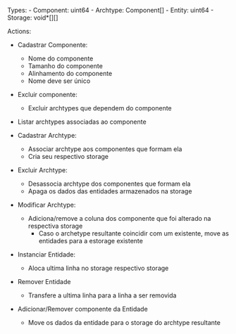 Types:
    - Component: uint64
    - Archtype: Component[]
    - Entity: uint64
    - Storage: void*[][]

Actions:
- Cadastrar Componente:
    - Nome do componente
    - Tamanho do componente
    - Alinhamento do componente
    - Nome deve ser único

- Excluir componente:
    - Excluir archtypes que dependem do componente

- Listar archtypes associadas ao componente

- Cadastrar Archtype:
    - Associar archtype aos componentes que formam ela
    - Cria seu respectivo storage

- Excluir Archtype:
    - Desassocia archtype dos componentes que formam ela
    - Apaga os dados das entidades armazenados na storage

- Modificar Archtype:
    - Adiciona/remove a coluna dos componente que foi alterado na respectiva storage
        - Caso o archetype resultante coincidir com um existente, move as entidades para a estorage existente

- Instanciar Entidade:
    - Aloca ultima linha no storage respectivo storage

- Remover Entidade
    - Transfere a ultima linha para a linha a ser removida

- Adicionar/Remover componente da Entidade
    - Move os dados da entidade para o storage do archtype resultante
    